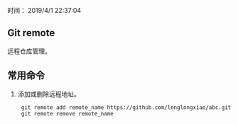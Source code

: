 时间： 2019/4/1 22:37:04 

## Git remote  

远程仓库管理。

## 常用命令  

1. 添加或删除远程地址。  
	
	    git remote add remote_name https://github.com/longlongxiao/abc.git
	    git remote remove remote_name